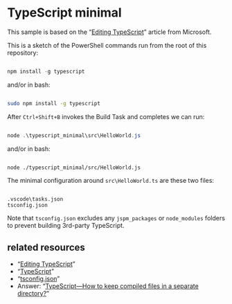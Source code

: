 # TypeScript minimal

This sample is based on the “[Editing TypeScript](https://code.visualstudio.com/Docs/languages/typescript)” article from Microsoft.

This is a sketch of the PowerShell commands run from the root of this repository:

```PowerShell

npm install -g typescript

```

and/or in bash:

```bash

sudo npm install -g typescript

```

After `Ctrl+Shift+B` invokes the Build Task and completes we can run:

```PowerShell

node .\typescript_minimal\src\HelloWorld.js

```

and/or in bash:

```bash

node ./typescript_minimal/src/HelloWorld.js

```

The minimal configuration around `src\HelloWorld.ts` are these two files:

```plaintext

.vscode\tasks.json
tsconfig.json

```

Note that `tsconfig.json` excludes any `jspm_packages` or `node_modules` folders to prevent building 3rd-party TypeScript.

## related resources

* “[Editing TypeScript](https://code.visualstudio.com/Docs/languages/typescript)”
* “[TypeScript](https://www.typescriptlang.org/)”
* “[tsconfig.json](https://www.typescriptlang.org/docs/handbook/tsconfig-json.html)”
* Answer: “[TypeScript—How to keep compiled files in a separate directory?](https://stackoverflow.com/a/24454551/22944)”